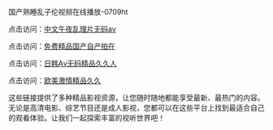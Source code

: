 国产熟睡乱子伦视频在线播放-0709ht

点击访问：<a href="https://heiliaozj3tjd.pages.dev">中文午夜乱理片无码av</a>

点击访问：<a href="https://heiliaoe8ajia.pages.dev">免费精品国产自产拍在</a>

点击访问：<a href="https://heiliaoxqkkct.pages.dev">日韩Aⅴ无码精品久久人</a>

点击访问：<a href="https://heiliaoxwd5i8.pages.dev">欧美激情精品久久</a>

这些链接提供了多种精品影视资源，让您随时随地都能享受最新、最热门的内容。无论是高清电影、综艺节目还是成人影视，您都可以在这些平台上找到最适合自己的观看体验。让我们一起探索丰富的视听世界吧！

<span style="display:none;">[Canonical link](https://github.com/thuoc20250709/thuoc10 ）</span>
